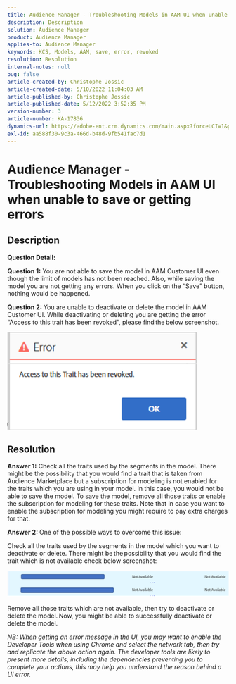 ```yaml
---
title: Audience Manager - Troubleshooting Models in AAM UI when unable to save or getting errors
description: Description
solution: Audience Manager
product: Audience Manager
applies-to: Audience Manager
keywords: KCS, Models, AAM, save, error, revoked
resolution: Resolution
internal-notes: null
bug: false
article-created-by: Christophe Jossic
article-created-date: 5/10/2022 11:04:03 AM
article-published-by: Christophe Jossic
article-published-date: 5/12/2022 3:52:35 PM
version-number: 3
article-number: KA-17836
dynamics-url: https://adobe-ent.crm.dynamics.com/main.aspx?forceUCI=1&pagetype=entityrecord&etn=knowledgearticle&id=2d000de3-50d0-ec11-a7b5-00224809c101
exl-id: aa588f30-9c3a-466d-b48d-9fb541fac7d1
---
```

# Audience Manager - Troubleshooting Models in AAM UI when unable to save or getting errors

## Description


<b>Question Detail: </b>



<b>Question 1:</b> You are not able to save the model in AAM Customer UI even though the limit of models has not been reached. Also, while saving the model you are not getting any errors. When you click on the “Save” button, nothing would be happened.



<b>Question 2: </b>You are unable to deactivate or delete the model in AAM Customer UI. While deactivating or deleting you are getting the error “Access to this trait has been revoked”, please find the below screenshot.





![](assets/___31000de3-50d0-ec11-a7b5-00224809c101___.png)


## Resolution


<b>Answer 1:</b> Check all the traits used by the segments in the model. There might be the possibility that you would find a trait that is taken from Audience Marketplace but a subscription for modeling is not enabled for the traits which you are using in your model. In this case, you would not be able to save the model. To save the model, remove all those traits or enable the subscription for modeling for these traits. Note that in case you want to enable the subscription for modeling you might require to pay extra charges for that.



<b>Answer 2: </b>One of the possible ways to overcome this issue:

Check all the traits used by the segments in the model which you want to deactivate or delete. There might be the possibility that you would find the trait which is not available check below screenshot:



![](assets/6ce5c786-9e7b-ec11-8d21-0022480aace4.png)

Remove all those traits which are not available, then try to deactivate or delete the model. Now, you might be able to successfully deactivate or delete the model.





*NB: When getting an error message in the UI, you may want to enable the Developer Tools when using Chrome and select the network tab, then try and replicate the above action again. The developer tools are likely to present more details, including the dependencies preventing you to complete your actions, this may help you understand the reason behind a UI error.*
